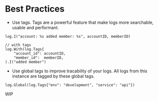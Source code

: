 # Best Practices

- Use tags. Tags are a powerful feature that make logs more searchable, usable and performant.
```
log.I("account: %s added member: %s", accountID, memberID)

// with tags
log.With(log.Tags{
	"account_id": accountID,
	"member_id":  memberID,
).I("added member")
```

- Use global tags to improve tracability of your logs. All logs from this instance are tagged by these global tags.
```
log.Global(log.Tags{"env": "development", "service": "api"})
```

WIP
